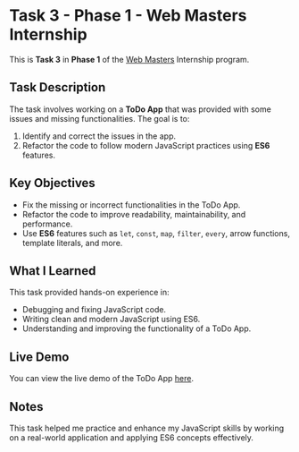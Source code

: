 # Task 3 - Phase 1 - Web Masters Internship

This is **Task 3** in **Phase 1** of the [Web Masters](https://www.linkedin.com/company/web-masters-academy/posts/?feedView=all) Internship program.

## Task Description

The task involves working on a **ToDo App** that was provided with some issues and missing functionalities. The goal is to:

1. Identify and correct the issues in the app.
2. Refactor the code to follow modern JavaScript practices using **ES6** features.

## Key Objectives

- Fix the missing or incorrect functionalities in the ToDo App.
- Refactor the code to improve readability, maintainability, and performance.
- Use **ES6** features such as `let`, `const`, `map`, `filter`, `every`, arrow functions, template literals, and more.

## What I Learned

This task provided hands-on experience in:

- Debugging and fixing JavaScript code.
- Writing clean and modern JavaScript using ES6.
- Understanding and improving the functionality of a ToDo App.

## Live Demo

You can view the live demo of the ToDo App [here](https://todo-m7med.netlify.app/).

## Notes

This task helped me practice and enhance my JavaScript skills by working on a real-world application and applying ES6 concepts effectively.
